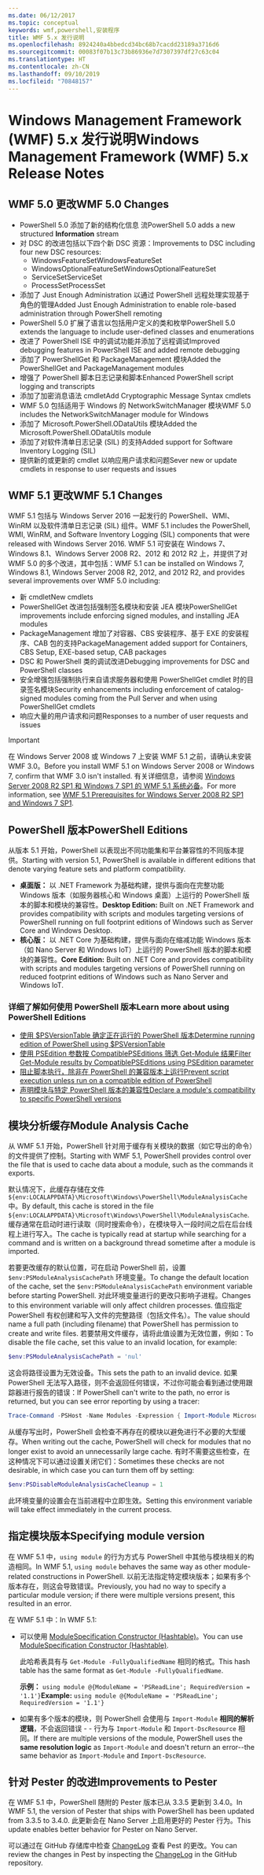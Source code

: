```yaml
---
ms.date: 06/12/2017
ms.topic: conceptual
keywords: wmf,powershell,安装程序
title: WMF 5.x 发行说明
ms.openlocfilehash: 8924240a4bbedcd34bc68b7cacdd23189a3716d6
ms.sourcegitcommit: 00083f07b13c73b86936e7d7307397df27c63c04
ms.translationtype: HT
ms.contentlocale: zh-CN
ms.lasthandoff: 09/10/2019
ms.locfileid: "70848157"
---
```

# <a name="windows-management-framework-wmf-5x-release-notes"></a><span data-ttu-id="102ee-103">Windows Management Framework (WMF) 5.x 发行说明</span><span class="sxs-lookup"><span data-stu-id="102ee-103">Windows Management Framework (WMF) 5.x Release Notes</span></span>

## <a name="wmf-50-changes"></a><span data-ttu-id="102ee-104">WMF 5.0 更改</span><span class="sxs-lookup"><span data-stu-id="102ee-104">WMF 5.0 Changes</span></span>

- <span data-ttu-id="102ee-105">PowerShell 5.0 添加了新的结构化信息  流</span><span class="sxs-lookup"><span data-stu-id="102ee-105">PowerShell 5.0 adds a new structured **Information** stream</span></span>
- <span data-ttu-id="102ee-106">对 DSC 的改进包括以下四个新 DSC 资源：</span><span class="sxs-lookup"><span data-stu-id="102ee-106">Improvements to DSC including four new DSC resources:</span></span>
  - <span data-ttu-id="102ee-107">WindowsFeatureSet</span><span class="sxs-lookup"><span data-stu-id="102ee-107">WindowsFeatureSet</span></span>
  - <span data-ttu-id="102ee-108">WindowsOptionalFeatureSet</span><span class="sxs-lookup"><span data-stu-id="102ee-108">WindowsOptionalFeatureSet</span></span>
  - <span data-ttu-id="102ee-109">ServiceSet</span><span class="sxs-lookup"><span data-stu-id="102ee-109">ServiceSet</span></span>
  - <span data-ttu-id="102ee-110">ProcessSet</span><span class="sxs-lookup"><span data-stu-id="102ee-110">ProcessSet</span></span>
- <span data-ttu-id="102ee-111">添加了 Just Enough Administration 以通过 PowerShell 远程处理实现基于角色的管理</span><span class="sxs-lookup"><span data-stu-id="102ee-111">Added Just Enough Administration to enable role-based administration through PowerShell remoting</span></span>
- <span data-ttu-id="102ee-112">PowerShell 5.0 扩展了语言以包括用户定义的类和枚举</span><span class="sxs-lookup"><span data-stu-id="102ee-112">PowerShell 5.0 extends the language to include user-defined classes and enumerations</span></span>
- <span data-ttu-id="102ee-113">改进了 PowerShell ISE 中的调试功能并添加了远程调试</span><span class="sxs-lookup"><span data-stu-id="102ee-113">Improved debugging features in PowerShell ISE and added remote debugging</span></span>
- <span data-ttu-id="102ee-114">添加了 PowerShellGet 和 PackageManagement 模块</span><span class="sxs-lookup"><span data-stu-id="102ee-114">Added the PowerShellGet and PackageManagement modules</span></span>
- <span data-ttu-id="102ee-115">增强了 PowerShell 脚本日志记录和脚本</span><span class="sxs-lookup"><span data-stu-id="102ee-115">Enhanced PowerShell script logging and transcripts</span></span>
- <span data-ttu-id="102ee-116">添加了加密消息语法 cmdlet</span><span class="sxs-lookup"><span data-stu-id="102ee-116">Add Cryptographic Message Syntax cmdlets</span></span>
- <span data-ttu-id="102ee-117">WMF 5.0 包括适用于 Windows 的 NetworkSwitchManager 模块</span><span class="sxs-lookup"><span data-stu-id="102ee-117">WMF 5.0 includes the NetworkSwitchManager module for Windows</span></span>
- <span data-ttu-id="102ee-118">添加了 Microsoft.PowerShell.ODataUtils 模块</span><span class="sxs-lookup"><span data-stu-id="102ee-118">Added the Microsoft.PowerShell.ODataUtils module</span></span>
- <span data-ttu-id="102ee-119">添加了对软件清单日志记录 (SIL) 的支持</span><span class="sxs-lookup"><span data-stu-id="102ee-119">Added support for Software Inventory Logging (SIL)</span></span>
- <span data-ttu-id="102ee-120">提供新的或更新的 cmdlet 以响应用户请求和问题</span><span class="sxs-lookup"><span data-stu-id="102ee-120">Sever new or update cmdlets in response to user requests and issues</span></span>

## <a name="wmf-51-changes"></a><span data-ttu-id="102ee-121">WMF 5.1 更改</span><span class="sxs-lookup"><span data-stu-id="102ee-121">WMF 5.1 Changes</span></span>

<span data-ttu-id="102ee-122">WMF 5.1 包括与 Windows Server 2016 一起发行的 PowerShell、WMI、WinRM 以及软件清单日志记录 (SIL) 组件。</span><span class="sxs-lookup"><span data-stu-id="102ee-122">WMF 5.1 includes the PowerShell, WMI, WinRM, and Software Inventory Logging (SIL) components that were released with Windows Server 2016.</span></span> <span data-ttu-id="102ee-123">WMF 5.1 可安装在 Windows 7、Windows 8.1、Windows Server 2008 R2、2012 和 2012 R2 上，并提供了对 WMF 5.0 的多个改进，其中包括：</span><span class="sxs-lookup"><span data-stu-id="102ee-123">WMF 5.1 can be installed on Windows 7, Windows 8.1, Windows Server 2008 R2, 2012, and 2012 R2, and provides several improvements over WMF 5.0 including:</span></span>

- <span data-ttu-id="102ee-124">新 cmdlet</span><span class="sxs-lookup"><span data-stu-id="102ee-124">New cmdlets</span></span>
- <span data-ttu-id="102ee-125">PowerShellGet 改进包括强制签名模块和安装 JEA 模块</span><span class="sxs-lookup"><span data-stu-id="102ee-125">PowerShellGet improvements include enforcing signed modules, and installing JEA modules</span></span>
- <span data-ttu-id="102ee-126">PackageManagement 增加了对容器、CBS 安装程序、基于 EXE 的安装程序、CAB 包的支持</span><span class="sxs-lookup"><span data-stu-id="102ee-126">PackageManagement added support for Containers, CBS Setup, EXE-based setup, CAB packages</span></span>
- <span data-ttu-id="102ee-127">DSC 和 PowerShell 类的调试改进</span><span class="sxs-lookup"><span data-stu-id="102ee-127">Debugging improvements for DSC and PowerShell classes</span></span>
- <span data-ttu-id="102ee-128">安全增强包括强制执行来自请求服务器和使用 PowerShellGet cmdlet 时的目录签名模块</span><span class="sxs-lookup"><span data-stu-id="102ee-128">Security enhancements including enforcement of catalog-signed modules coming from the Pull Server and when using PowerShellGet cmdlets</span></span>
- <span data-ttu-id="102ee-129">响应大量的用户请求和问题</span><span class="sxs-lookup"><span data-stu-id="102ee-129">Responses to a number of user requests and issues</span></span>

> [!IMPORTANT]
> <span data-ttu-id="102ee-130">在 Windows Server 2008 或 Windows 7 上安装 WMF 5.1 之前，请确认未安装 WMF 3.0。</span><span class="sxs-lookup"><span data-stu-id="102ee-130">Before you install WMF 5.1 on Windows Server 2008 or Windows 7, confirm that WMF 3.0 isn't installed.</span></span> <span data-ttu-id="102ee-131">有关详细信息，请参阅 [Windows Server 2008 R2 SP1 和 Windows 7 SP1 的 WMF 5.1 系统必备](../setup/install-configure.md#wmf-51-prerequisites-for-windows-server-2008-r2-sp1-and-windows-7-sp1)。</span><span class="sxs-lookup"><span data-stu-id="102ee-131">For more information, see [WMF 5.1 Prerequisites for Windows Server 2008 R2 SP1 and Windows 7 SP1](../setup/install-configure.md#wmf-51-prerequisites-for-windows-server-2008-r2-sp1-and-windows-7-sp1).</span></span>

## <a name="powershell-editions"></a><span data-ttu-id="102ee-132">PowerShell 版本</span><span class="sxs-lookup"><span data-stu-id="102ee-132">PowerShell Editions</span></span>

<span data-ttu-id="102ee-133">从版本 5.1 开始，PowerShell 以表现出不同功能集和平台兼容性的不同版本提供。</span><span class="sxs-lookup"><span data-stu-id="102ee-133">Starting with version 5.1, PowerShell is available in different editions that denote varying feature sets and platform compatibility.</span></span>

- <span data-ttu-id="102ee-134">**桌面版：** 以 .NET Framework 为基础构建，提供与面向在完整功能 Windows 版本（如服务器核心和 Windows 桌面）上运行的 PowerShell 版本的脚本和模块的兼容性。</span><span class="sxs-lookup"><span data-stu-id="102ee-134">**Desktop Edition:** Built on .NET Framework and provides compatibility with scripts and modules targeting versions of PowerShell running on full footprint editions of Windows such as Server Core and Windows Desktop.</span></span>
- <span data-ttu-id="102ee-135">**核心版：** 以 .NET Core 为基础构建，提供与面向在缩减功能 Windows 版本（如 Nano Server 和 Windows IoT）上运行的 PowerShell 版本的脚本和模块的兼容性。</span><span class="sxs-lookup"><span data-stu-id="102ee-135">**Core Edition:** Built on .NET Core and provides compatibility with scripts and modules targeting versions of PowerShell running on reduced footprint editions of Windows such as Nano Server and Windows IoT.</span></span>

### <a name="learn-more-about-using-powershell-editions"></a><span data-ttu-id="102ee-136">详细了解如何使用 PowerShell 版本</span><span class="sxs-lookup"><span data-stu-id="102ee-136">Learn more about using PowerShell Editions</span></span>

- [<span data-ttu-id="102ee-137">使用 $PSVersionTable 确定正在运行的 PowerShell 版本</span><span class="sxs-lookup"><span data-stu-id="102ee-137">Determine running edition of PowerShell using $PSVersionTable</span></span>](/powershell/module/microsoft.powershell.core/about/about_automatic_variables)
- [<span data-ttu-id="102ee-138">使用 PSEdition 参数按 CompatiblePSEditions 筛选 Get-Module 结果</span><span class="sxs-lookup"><span data-stu-id="102ee-138">Filter Get-Module results by CompatiblePSEditions using PSEdition parameter</span></span>](/powershell/module/microsoft.powershell.core/get-module)
- [<span data-ttu-id="102ee-139">阻止脚本执行，除非在 PowerShell 的兼容版本上运行</span><span class="sxs-lookup"><span data-stu-id="102ee-139">Prevent script execution unless run on a compatible edition of PowerShell</span></span>](/powershell/gallery/concepts/script-psedition-support)
- [<span data-ttu-id="102ee-140">声明模块与特定 PowerShell 版本的兼容性</span><span class="sxs-lookup"><span data-stu-id="102ee-140">Declare a module's compatibility to specific PowerShell versions</span></span>](/powershell/gallery/concepts/module-psedition-support)

## <a name="module-analysis-cache"></a><span data-ttu-id="102ee-141">模块分析缓存</span><span class="sxs-lookup"><span data-stu-id="102ee-141">Module Analysis Cache</span></span>

<span data-ttu-id="102ee-142">从 WMF 5.1 开始，PowerShell 针对用于缓存有关模块的数据（如它导出的命令）的文件提供了控制。</span><span class="sxs-lookup"><span data-stu-id="102ee-142">Starting with WMF 5.1, PowerShell provides control over the file that is used to cache data about a module, such as the commands it exports.</span></span>

<span data-ttu-id="102ee-143">默认情况下，此缓存存储在文件 `${env:LOCALAPPDATA}\Microsoft\Windows\PowerShell\ModuleAnalysisCache` 中。</span><span class="sxs-lookup"><span data-stu-id="102ee-143">By default, this cache is stored in the file `${env:LOCALAPPDATA}\Microsoft\Windows\PowerShell\ModuleAnalysisCache`.</span></span> <span data-ttu-id="102ee-144">缓存通常在启动时进行读取（同时搜索命令），在模块导入一段时间之后在后台线程上进行写入。</span><span class="sxs-lookup"><span data-stu-id="102ee-144">The cache is typically read at startup while searching for a command and is written on a background thread sometime after a module is imported.</span></span>

<span data-ttu-id="102ee-145">若要更改缓存的默认位置，可在启动 PowerShell 前，设置 `$env:PSModuleAnalysisCachePath` 环境变量。</span><span class="sxs-lookup"><span data-stu-id="102ee-145">To change the default location of the cache, set the `$env:PSModuleAnalysisCachePath` environment variable before starting PowerShell.</span></span> <span data-ttu-id="102ee-146">对此环境变量进行的更改只影响子进程。</span><span class="sxs-lookup"><span data-stu-id="102ee-146">Changes to this environment variable will only affect children processes.</span></span> <span data-ttu-id="102ee-147">值应指定 PowerShell 有权创建和写入文件的完整路径（包括文件名）。</span><span class="sxs-lookup"><span data-stu-id="102ee-147">The value should name a full path (including filename) that PowerShell has permission to create and write files.</span></span> <span data-ttu-id="102ee-148">若要禁用文件缓存，请将此值设置为无效位置，例如：</span><span class="sxs-lookup"><span data-stu-id="102ee-148">To disable the file cache, set this value to an invalid location, for example:</span></span>

```powershell
$env:PSModuleAnalysisCachePath = 'nul'
```

<span data-ttu-id="102ee-149">这会将路径设置为无效设备。</span><span class="sxs-lookup"><span data-stu-id="102ee-149">This sets the path to an invalid device.</span></span> <span data-ttu-id="102ee-150">如果 PowerShell 无法写入路径，则不会返回任何错误，不过你可能会看到通过使用跟踪器进行报告的错误：</span><span class="sxs-lookup"><span data-stu-id="102ee-150">If PowerShell can't write to the path, no error is returned, but you can see error reporting by using a tracer:</span></span>

```powershell
Trace-Command -PSHost -Name Modules -Expression { Import-Module Microsoft.PowerShell.Management -Force }
```

<span data-ttu-id="102ee-151">从缓存写出时，PowerShell 会检查不再存在的模块以避免进行不必要的大型缓存。</span><span class="sxs-lookup"><span data-stu-id="102ee-151">When writing out the cache, PowerShell will check for modules that no longer exist to avoid an unnecessarily large cache.</span></span> <span data-ttu-id="102ee-152">有时不需要这些检查，在这种情况下可以通过设置关闭它们：</span><span class="sxs-lookup"><span data-stu-id="102ee-152">Sometimes these checks are not desirable, in which case you can turn them off by setting:</span></span>

```powershell
$env:PSDisableModuleAnalysisCacheCleanup = 1
```

<span data-ttu-id="102ee-153">此环境变量的设置会在当前进程中立即生效。</span><span class="sxs-lookup"><span data-stu-id="102ee-153">Setting this environment variable will take effect immediately in the current process.</span></span>

## <a name="specifying-module-version"></a><span data-ttu-id="102ee-154">指定模块版本</span><span class="sxs-lookup"><span data-stu-id="102ee-154">Specifying module version</span></span>

<span data-ttu-id="102ee-155">在 WMF 5.1 中，`using module` 的行为方式与 PowerShell 中其他与模块相关的构造相同。</span><span class="sxs-lookup"><span data-stu-id="102ee-155">In WMF 5.1, `using module` behaves the same way as other module-related constructions in PowerShell.</span></span>
<span data-ttu-id="102ee-156">以前无法指定特定模块版本；如果有多个版本存在，则这会导致错误。</span><span class="sxs-lookup"><span data-stu-id="102ee-156">Previously, you had no way to specify a particular module version; if there were multiple versions present, this resulted in an error.</span></span>

<span data-ttu-id="102ee-157">在 WMF 5.1 中：</span><span class="sxs-lookup"><span data-stu-id="102ee-157">In WMF 5.1:</span></span>

- <span data-ttu-id="102ee-158">可以使用 [ModuleSpecification Constructor (Hashtable)](/dotnet/api/microsoft.powershell.commands.modulespecification.-ctor?view=powershellsdk-1.1.0#Microsoft_PowerShell_Commands_ModuleSpecification__ctor_System_Collections_Hashtable_)。</span><span class="sxs-lookup"><span data-stu-id="102ee-158">You can use [ModuleSpecification Constructor (Hashtable)](/dotnet/api/microsoft.powershell.commands.modulespecification.-ctor?view=powershellsdk-1.1.0#Microsoft_PowerShell_Commands_ModuleSpecification__ctor_System_Collections_Hashtable_).</span></span>

  <span data-ttu-id="102ee-159">此哈希表具有与 `Get-Module -FullyQualifiedName` 相同的格式。</span><span class="sxs-lookup"><span data-stu-id="102ee-159">This hash table has the same format as `Get-Module -FullyQualifiedName`.</span></span>

  <span data-ttu-id="102ee-160">**示例：** `using module @{ModuleName = 'PSReadLine'; RequiredVersion = '1.1'}`</span><span class="sxs-lookup"><span data-stu-id="102ee-160">**Example:** `using module @{ModuleName = 'PSReadLine'; RequiredVersion = '1.1'}`</span></span>

- <span data-ttu-id="102ee-161">如果有多个版本的模块，则 PowerShell 会使用与 `Import-Module` **相同的解析逻辑**，不会返回错误 - - 行为与 `Import-Module` 和 `Import-DscResource` 相同。</span><span class="sxs-lookup"><span data-stu-id="102ee-161">If there are multiple versions of the module, PowerShell uses the **same resolution logic** as `Import-Module` and doesn't return an error--the same behavior as `Import-Module` and `Import-DscResource`.</span></span>

## <a name="improvements-to-pester"></a><span data-ttu-id="102ee-162">针对 Pester 的改进</span><span class="sxs-lookup"><span data-stu-id="102ee-162">Improvements to Pester</span></span>

<span data-ttu-id="102ee-163">在 WMF 5.1 中，PowerShell 随附的 Pester 版本已从 3.3.5 更新到 3.4.0。</span><span class="sxs-lookup"><span data-stu-id="102ee-163">In WMF 5.1, the version of Pester that ships with PowerShell has been updated from 3.3.5 to 3.4.0.</span></span>
<span data-ttu-id="102ee-164">此更新会在 Nano Server 上启用更好的 Pester 行为。</span><span class="sxs-lookup"><span data-stu-id="102ee-164">This update enables better behavior for Pester on Nano Server.</span></span>

<span data-ttu-id="102ee-165">可以通过在 GitHub 存储库中检查 [ChangeLog](https://github.com/pester/Pester/blob/master/CHANGELOG.md) 查看 Pest 的更改。</span><span class="sxs-lookup"><span data-stu-id="102ee-165">You can review the changes in Pest by inspecting the [ChangeLog](https://github.com/pester/Pester/blob/master/CHANGELOG.md) in the GitHub repository.</span></span>
